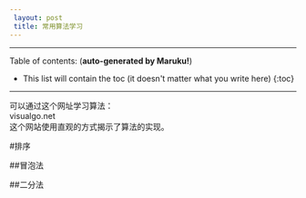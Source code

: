 ```yaml
---
 layout: post
 title: 常用算法学习
---
```

* * *

Table of contents: (**auto-generated by Maruku!**)

* This list will contain the toc (it doesn't matter what you write here)
{:toc}

* * *

可以通过这个网址学习算法：  
visualgo.net  
这个网站使用直观的方式揭示了算法的实现。  

#排序

##冒泡法

##二分法